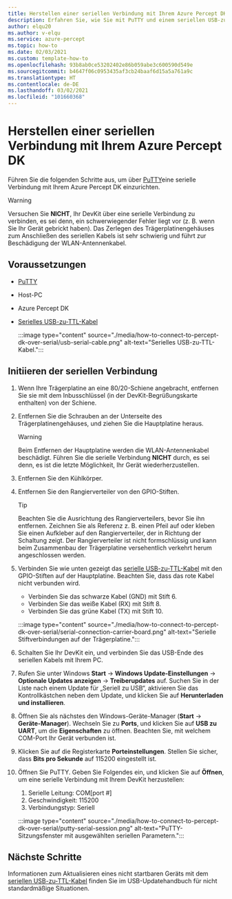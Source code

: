 ```yaml
---
title: Herstellen einer seriellen Verbindung mit Ihrem Azure Percept DK
description: Erfahren Sie, wie Sie mit PuTTY und einem seriellen USB-zu-TTL-Kabel eine serielle Verbindung mit Ihrem Azure Percept DK einrichten.
author: elqu20
ms.author: v-elqu
ms.service: azure-percept
ms.topic: how-to
ms.date: 02/03/2021
ms.custom: template-how-to
ms.openlocfilehash: 93b8ab0ce53202402e86b059abe3c600590d549e
ms.sourcegitcommit: b4647f06c0953435af3cb24baaf6d15a5a761a9c
ms.translationtype: HT
ms.contentlocale: de-DE
ms.lasthandoff: 03/02/2021
ms.locfileid: "101660368"
---
```

# <a name="connect-to-your-azure-percept-dk-over-serial"></a>Herstellen einer seriellen Verbindung mit Ihrem Azure Percept DK

Führen Sie die folgenden Schritte aus, um über [PuTTY](https://www.chiark.greenend.org.uk/~sgtatham/putty/latest.html)eine serielle Verbindung mit Ihrem Azure Percept DK einzurichten.

> [!WARNING]
> Versuchen Sie **NICHT**, Ihr DevKit über eine serielle Verbindung zu verbinden, es sei denn, ein schwerwiegender Fehler liegt vor (z. B. wenn Sie Ihr Gerät gebrickt haben). Das Zerlegen des Trägerplatinengehäuses zum Anschließen des seriellen Kabels ist sehr schwierig und führt zur Beschädigung der WLAN-Antennenkabel.

## <a name="prerequisites"></a>Voraussetzungen

- [PuTTY](https://www.chiark.greenend.org.uk/~sgtatham/putty/latest.html)
- Host-PC
- Azure Percept DK
- [Serielles USB-zu-TTL-Kabel](https://www.adafruit.com/product/954)

    :::image type="content" source="./media/how-to-connect-to-percept-dk-over-serial/usb-serial-cable.png" alt-text="Serielles USB-zu-TTL-Kabel.":::

## <a name="initiate-the-serial-connection"></a>Initiieren der seriellen Verbindung

1. Wenn Ihre Trägerplatine an eine 80/20-Schiene angebracht, entfernen Sie sie mit dem Inbusschlüssel (in der DevKit-Begrüßungskarte enthalten) von der Schiene.

1. Entfernen Sie die Schrauben an der Unterseite des Trägerplatinengehäuses, und ziehen Sie die Hauptplatine heraus.

    > [!WARNING]
    > Beim Entfernen der Hauptplatine werden die WLAN-Antennenkabel beschädigt. Führen Sie die serielle Verbindung **NICHT** durch, es sei denn, es ist die letzte Möglichkeit, Ihr Gerät wiederherzustellen.

1. Entfernen Sie den Kühlkörper.

1. Entfernen Sie den Rangierverteiler von den GPIO-Stiften.

    > [!TIP]
    > Beachten Sie die Ausrichtung des Rangierverteilers, bevor Sie ihn entfernen. Zeichnen Sie als Referenz z. B. einen Pfeil auf oder kleben Sie einen Aufkleber auf den Rangierverteiler, der in Richtung der Schaltung zeigt. Der Rangierverteiler ist nicht formschlüssig und kann beim Zusammenbau der Trägerplatine versehentlich verkehrt herum angeschlossen werden.

1. Verbinden Sie wie unten gezeigt das [serielle USB-zu-TTL-Kabel](https://www.adafruit.com/product/954) mit den GPIO-Stiften auf der Hauptplatine. Beachten Sie, dass das rote Kabel nicht verbunden wird.

    - Verbinden Sie das schwarze Kabel (GND) mit Stift 6.
    - Verbinden Sie das weiße Kabel (RX) mit Stift 8.
    - Verbinden Sie das grüne Kabel (TX) mit Stift 10.

    :::image type="content" source="./media/how-to-connect-to-percept-dk-over-serial/serial-connection-carrier-board.png" alt-text="Serielle Stiftverbindungen auf der Trägerplatine.":::

1. Schalten Sie Ihr DevKit ein, und verbinden Sie das USB-Ende des seriellen Kabels mit Ihrem PC.

1. Rufen Sie unter Windows **Start** -> **Windows Update-Einstellungen** -> **Optionale Updates anzeigen** -> **Treiberupdates** auf. Suchen Sie in der Liste nach einem Update für „Seriell zu USB“, aktivieren Sie das Kontrollkästchen neben dem Update, und klicken Sie auf **Herunterladen und installieren**.  

1. Öffnen Sie als nächstes den Windows-Geräte-Manager (**Start** -> **Geräte-Manager**). Wechseln Sie zu **Ports**, und klicken Sie auf **USB zu UART**, um die **Eigenschaften** zu öffnen. Beachten Sie, mit welchem COM-Port Ihr Gerät verbunden ist.

1. Klicken Sie auf die Registerkarte **Porteinstellungen**. Stellen Sie sicher, dass **Bits pro Sekunde** auf 115200 eingestellt ist.

1. Öffnen Sie PuTTY. Geben Sie Folgendes ein, und klicken Sie auf **Öffnen**, um eine serielle Verbindung mit Ihrem DevKit herzustellen:

    1. Serielle Leitung: COM[port #]
    1. Geschwindigkeit: 115200
    1. Verbindungstyp: Seriell

    :::image type="content" source="./media/how-to-connect-to-percept-dk-over-serial/putty-serial-session.png" alt-text="PuTTY-Sitzungsfenster mit ausgewählten seriellen Parametern.":::

## <a name="next-steps"></a>Nächste Schritte

Informationen zum Aktualisieren eines nicht startbaren Geräts mit dem [seriellen USB-zu-TTL-Kabel](https://www.adafruit.com/product/954) finden Sie im USB-Updatehandbuch für nicht standardmäßige Situationen.

[comment]: # (Fügen Sie den Link zum USB-Updatehandbuch hinzu, falls verfügbar.)